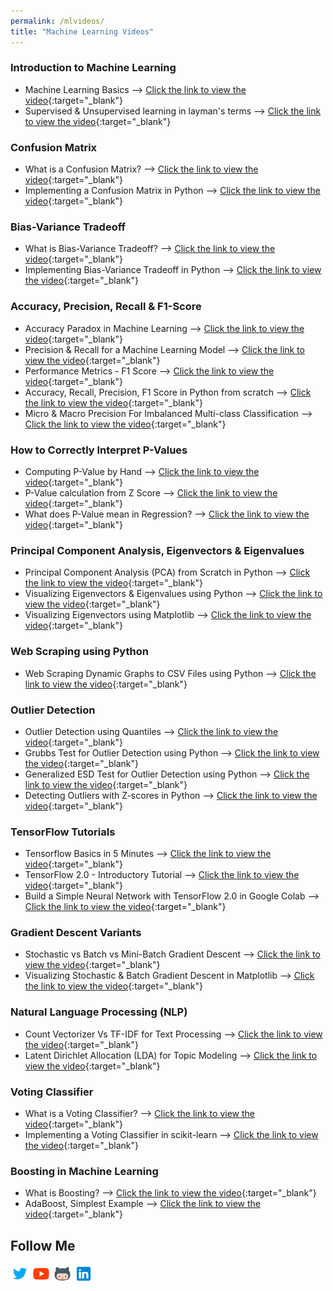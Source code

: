 ```yaml
---
permalink: /mlvideos/
title: "Machine Learning Videos"
---
```


### Introduction to Machine Learning
* Machine Learning Basics &#10230; [Click the link to view the video](https://youtu.be/8qNPRAaQJJs){:target="_blank"}
* Supervised & Unsupervised learning in layman's terms &#10230; [Click the link to view the video](https://youtu.be/pmQgq8S4jO8){:target="_blank"}

### Confusion Matrix
* What is a Confusion Matrix? &#10230; [Click the link to view the video](https://youtu.be/vaR5Bdi-yA4){:target="_blank"}
* Implementing a Confusion Matrix in Python &#10230; [Click the link to view the video](https://youtu.be/42JGBd6zh8E){:target="_blank"}

### Bias-Variance Tradeoff
* What is Bias-Variance Tradeoff? &#10230; [Click the link to view the video](https://youtu.be/0UTNyTZgEWQ){:target="_blank"}
* Implementing Bias-Variance Tradeoff in Python &#10230; [Click the link to view the video](https://youtu.be/b8ZOmdMmp_s){:target="_blank"}

### Accuracy, Precision, Recall & F1-Score
* Accuracy Paradox in Machine Learning &#10230; [Click the link to view the video](https://youtu.be/mP4gaO4IC5A){:target="_blank"}
* Precision & Recall for a Machine Learning Model &#10230; [Click the link to view the video](https://youtu.be/dbrRsqlof4w){:target="_blank"}
* Performance Metrics - F1 Score &#10230; [Click the link to view the video](https://youtu.be/Z9NZY3ej9yY){:target="_blank"}
* Accuracy, Recall, Precision, F1 Score in Python from scratch &#10230; [Click the link to view the video](https://youtu.be/9PbrWiLC-4k){:target="_blank"}
* Micro & Macro Precision For Imbalanced Multi-class Classification &#10230; [Click the link to view the video](https://youtu.be/DF-rJA-eOUQ){:target="_blank"}

### How to Correctly Interpret P-Values
* Computing P-Value by Hand &#10230; [Click the link to view the video](https://youtu.be/R9xAlR893R4){:target="_blank"}
* P-Value calculation from Z Score &#10230; [Click the link to view the video](https://youtu.be/uobLdTGYu00){:target="_blank"}
* What does P-Value mean in Regression? &#10230; [Click the link to view the video](https://youtu.be/6psBul7K2gw){:target="_blank"}

### Principal Component Analysis, Eigenvectors & Eigenvalues
* Principal Component Analysis (PCA) from Scratch in Python &#10230; [Click the link to view the video](https://youtu.be/uFbDWu0tDrE){:target="_blank"}
* Visualizing Eigenvectors & Eigenvalues using Python &#10230; [Click the link to view the video](https://youtu.be/mxkGMbrobY0){:target="_blank"}
* Visualizing Eigenvectors using Matplotlib &#10230; [Click the link to view the video](https://youtu.be/RhmzJ0hfJjM){:target="_blank"}

### Web Scraping using Python
* Web Scraping Dynamic Graphs to CSV Files using Python &#10230; [Click the link to view the video](https://youtu.be/NYK_1bVoBfU){:target="_blank"}

### Outlier Detection
* Outlier Detection using Quantiles &#10230; [Click the link to view the video](https://youtu.be/2Qrost474lQ){:target="_blank"}
* Grubbs Test for Outlier Detection using Python &#10230; [Click the link to view the video](https://youtu.be/Hn_lMUaMcak){:target="_blank"}
* Generalized ESD Test for Outlier Detection using Python &#10230; [Click the link to view the video](https://youtu.be/KGWbbAUcC0I){:target="_blank"}
* Detecting Outliers with Z-scores in Python &#10230; [Click the link to view the video](https://youtu.be/bs2q0oFfxX4){:target="_blank"}

### TensorFlow Tutorials
* Tensorflow Basics in 5 Minutes &#10230; [Click the link to view the video](https://youtu.be/ICl3EbL85IQ){:target="_blank"}
* TensorFlow 2.0 - Introductory Tutorial &#10230; [Click the link to view the video](https://youtu.be/wN4j0CpLp58){:target="_blank"}
* Build a Simple Neural Network with TensorFlow 2.0 in Google Colab &#10230; [Click the link to view the video](https://youtu.be/Yn27il27g5s){:target="_blank"}

### Gradient Descent Variants
* Stochastic vs Batch vs Mini-Batch Gradient Descent &#10230; [Click the link to view the video](https://youtu.be/Ne3hjpP7KSI){:target="_blank"}
* Visualizing Stochastic & Batch Gradient Descent in Matplotlib &#10230; [Click the link to view the video](https://youtu.be/6a5Nn49MsYY){:target="_blank"}

### Natural Language Processing (NLP)
* Count Vectorizer Vs TF-IDF for Text Processing &#10230; [Click the link to view the video](https://youtu.be/FrmrHyOSyhE){:target="_blank"}
* Latent Dirichlet Allocation (LDA) for Topic Modeling &#10230; [Click the link to view the video](https://youtu.be/Cpt97BpI-t4){:target="_blank"}

### Voting Classifier
* What is a Voting Classifier? &#10230; [Click the link to view the video](https://youtu.be/BlrcCpypfhU){:target="_blank"}
* Implementing a Voting Classifier in scikit-learn &#10230; [Click the link to view the video](https://youtu.be/28xRv-vC9Ys){:target="_blank"}

### Boosting in Machine Learning
* What is Boosting? &#10230; [Click the link to view the video](https://youtu.be/sfVms30Ulxw){:target="_blank"}
* AdaBoost, Simplest Example &#10230; [Click the link to view the video](https://youtu.be/9CPsYsB4OLI){:target="_blank"}

## Follow Me
<a href="https://twitter.com/_bhaveshbhatt" target="_blank"><img class="ai-subscribed-social-icon" src="/assets/images/tw.png" width="30"></a>
<a href="https://www.youtube.com/bhaveshbhatt8791/" target="_blank"><img class="ai-subscribed-social-icon" src="/assets/images/ytb.png" width="30"></a>
<a href="https://github.com/bhattbhavesh91" target="_blank"><img class="ai-subscribed-social-icon" src="/assets/images/gthb.png" width="30"></a>
<a href="https://www.linkedin.com/in/bhattbhavesh91/" target="_blank"><img class="ai-subscribed-social-icon" src="/assets/images/lnkdn.png" width="30"></a>

